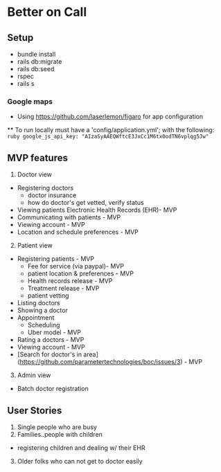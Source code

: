 
# Better on Call

## Setup
  * bundle install
  * rails db:migrate
  * rails db:seed
  * rspec
  * rails s

### Google maps

  * Using https://github.com/laserlemon/figaro for app configuration

  ** To run locally must have a 'config/application.yml'; with the following:
    ```ruby
    google_js_api_key: "AIzaSyAAEQWftcE3JxCc1M6tx0odTN6vplqg5Jw"
    ```


## MVP features

1. Doctor view
  * Registering doctors
    * doctor insurance
    * how do doctor's get vetted, verify status
  * Viewing patients Electronic Health Records (EHR)- MVP
  * Communicating with patients - MVP
  * Viewing account - MVP
  * Location and schedule preferences - MVP
2. Patient view
  * Registering patients - MVP
    * Fee for service (via paypal)- MVP
    * patient location & preferences - MVP
    * Health records release - MVP
    * Treatment release - MVP
    * patient vetting
  * Listing doctors
  * Showing a doctor
  * Appointment
    * Scheduling
    * Uber model - MVP
  * Rating a doctors - MVP
  * Viewing account - MVP
  * [Search for doctor's in area] (https://github.com/parametertechnologies/boc/issues/3) - MVP 
3. Admin view
  * Batch doctor registration

## User Stories
1. Single people who are busy
2. Families..people with children
  * registering children and dealing w/ their EHR
3. Older folks who can not get to doctor easily
